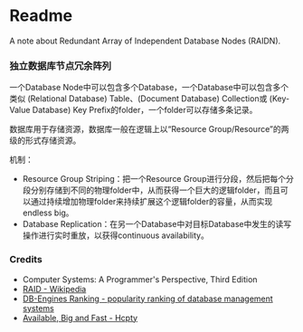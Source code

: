 # Readme
A note about Redundant Array of Independent Database Nodes (RAIDN).

### 独立数据库节点冗余阵列

一个Database Node中可以包含多个Database，一个Database中可以包含多个类似 (Relational Database) Table、(Document Database) Collection或 (Key-Value Database) Key Prefix的folder，一个folder可以存储多条记录。

数据库用于存储资源，数据库一般在逻辑上以“Resource Group/Resource”的两级的形式存储资源。

机制：
- Resource Group Striping：把一个Resource Group进行分段，然后把每个分段分别存储到不同的物理folder中，从而获得一个巨大的逻辑folder，而且可以通过持续增加物理folder来持续扩展这个逻辑folder的容量，从而实现endless big。
- Database Replication：在另一个Database中对目标Database中发生的读写操作进行实时重放，以获得continuous availability。

### Credits
- Computer Systems: A Programmer's Perspective, Third Edition
- [RAID - Wikipedia](https://en.wikipedia.org/wiki/RAID)
- [DB-Engines Ranking - popularity ranking of database management systems](https://db-engines.com/en/ranking)
- [Available, Big and Fast - Hcpty](https://github.com/hcpty/available-big-and-fast)
